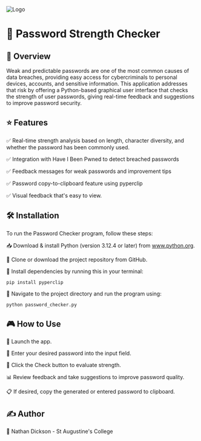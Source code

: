 ![Logo](https://github.com/nanthony2142/Password/master/logo.png)


# 🔐 Password Strength Checker


## 📖 Overview

Weak and predictable passwords are one of the most common causes of data breaches, providing easy access for cybercriminals to personal devices, accounts, and sensitive information. This application addresses that risk by offering a Python-based graphical user interface that checks the strength of user passwords, giving real-time feedback and suggestions to improve password security.

## ⭐ Features
✅ Real-time strength analysis based on length, character diversity, and whether the password has been commonly used.

✅ Integration with Have I Been Pwned to detect breached passwords

✅ Feedback messages for weak passwords and improvement tips

✅ Password copy-to-clipboard feature using pyperclip

✅ Visual feedback that's easy to view.

## 🛠️ Installation
To run the Password Checker program, follow these steps:

📥 Download & install Python (version 3.12.4 or later) from www.python.org.

🔽 Clone or download the project repository from GitHub.

💾 Install dependencies by running this in your terminal:


    pip install pyperclip 

📂 Navigate to the project directory and run the program using:

    python password_checker.py

## 🎮 How to Use
🚀 Launch the app.

🔐 Enter your desired password into the input field.

🔎 Click the Check button to evaluate strength.

📊 Review feedback and take suggestions to improve password quality.

📋 If desired, copy the generated or entered password to clipboard.


## ✍️ Author
👤 Nathan Dickson - St Augustine's College
